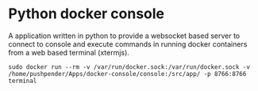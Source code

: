 # Python docker console
A application written in python to provide a websocket based server to connect to console and execute commands in running docker containers from a web based terminal (xtermjs).

```
sudo docker run --rm -v /var/run/docker.sock:/var/run/docker.sock -v /home/pushpender/Apps/docker-console/console:/src/app/ -p 8766:8766 terminal
```

